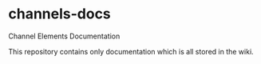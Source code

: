 # channels-docs
Channel Elements Documentation

This repository contains only documentation which is all stored in the wiki.
